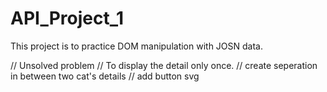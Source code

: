 # API_Project_1

This project is to practice DOM manipulation with JOSN data.

// Unsolved problem 
// To display the detail only once. 
// create seperation in between two cat's details
// add button svg
